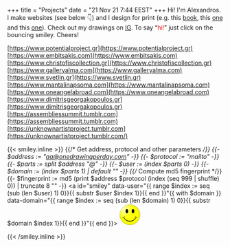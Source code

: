 +++
title = "Projects"
date = "21 Nov 21 7:44 EEST"
+++
Hi! I'm Alexandros. I make websites (see below 👇) and I design for print (e.g. this <a href="https://www.embitsakis.com/?=$3#view=persistent,0" class="intext" target="_blank">book</a>, this <a href="https://www.vogiatzogloucollection.gr/uploads/docs/2018/04/153.pdf" class="intext" target="_blank">one</a> and this <a href="https://www.vogiatzogloucollection.gr/uploads/docs/2018/04/154.pdf" class="intext" target="_blank">one</a>). Check out my drawings on <a href="https://instagram.com/onedrawingperday" class="intext" target="_blank">IG</a>. To say “<span style="color:red">hi!</span>” just click on the bouncing smiley. Cheers!

[https://www.potentialproject.gr](https://www.potentialproject.gr)
[https://www.embitsakis.com](https://www.embitsakis.com)
[https://www.christofiscollection.gr](https://www.christofiscollection.gr)
[https://www.galleryalma.com](https://www.galleryalma.com)
[https://www.svetlin.gr](https://www.svetlin.gr)
[https://www.mantalinapsoma.com](https://www.mantalinapsoma.com)
[https://www.oneangelabroad.com](https://www.oneangelabroad.com)
[https://www.dimitrisgeorgakopoulos.gr](https://www.dimitrisgeorgakopoulos.gr)
[https://assembliessummit.tumblr.com](https://assembliessummit.tumblr.com)
[https://unknownartistproject.tumblr.com](https://unknownartistproject.tumblr.com/)

{{< smiley.inline >}}
    {{/* Get address, protocol and other parameters */}}
{{- $address := "aa@onedrawingperday.com" -}}
{{- $protocol := "mailto" -}}
{{- $parts := split $address "@" -}}
{{- $user := (index $parts 0) -}}
{{- $domain := (index $parts 1) | default "" -}}
{{/* Compute md5 fingerprint */}}
{{- $fingerprint := md5 (print $address $protocol (index (seq 999 | shuffle) 0)) | truncate 8 "" -}}
<a id="smiley" data-user="{{ range $index := seq (sub (len $user) 1) 0}}{{ substr $user $index 1}}{{ end }}"{{ with $domain }} data-domain="{{ range $index := seq (sub (len $domain) 1) 0}}{{ substr $domain $index 1}}{{ end }}"{{ end }}>
  <svg xmlns="http://www.w3.org/2000/svg" xmlns:xlink="http://www.w3.org/1999/xlink" width="50" height="50" baseProfile="full" viewBox="-21 -21 42 42">
    <defs>
      <radialGradient id="b" cx=".2" cy=".2" r=".5" fx=".2" fy=".2">
        <stop offset="0" stop-color="#fff" stop-opacity=".7"/>
        <stop offset="1" stop-color="#fff" stop-opacity="0"/>
      </radialGradient>
      <radialGradient id="a" cx=".5" cy=".5" r=".5">
        <stop offset="0" stop-color="#ff0"/>
        <stop offset=".75" stop-color="#ff0"/>
        <stop offset=".95" stop-color="#ee0"/>
        <stop offset="1" stop-color="#e8e800"/>
      </radialGradient>
    </defs>
    <circle r="20" fill="url(#a)" stroke="#000" stroke-width=".15"/>
    <circle r="20" fill="url(#b)"/>
    <g id="c">
      <ellipse cx="-6" cy="-7" rx="2.5" ry="4"/>
      <path fill="none" stroke="#000" stroke-linecap="round" stroke-width=".5" d="M10.6 2.7a4 4 0 0 0 4 3"/>
    </g>
    <use xlink:href="#c" transform="scale(-1 1)"/>
    <path fill="none" stroke="#000" stroke-width=".75" d="M-12 5a13.5 13.5 0 0 0 24 0 13 13 0 0 1-24 0"/>
  </svg>
</a>
  <script>
       function updateKeyframes() {
      const styleSheet = document.styleSheets[0];
      const vw = window.innerWidth;
      const vh = window.innerHeight;

      const moveXKeyframes = `
        @keyframes moveX {
          from { left: 0; } to { left: ${vw - 50}px; }
        }
      `;
      const moveYKeyframes = `
        @keyframes moveY {
          from { top: 0; } to { top: ${vh - 50}px; }
        }
      `;

      // Remove existing keyframes
      for (let i = styleSheet.cssRules.length - 1; i >= 0; i--) {
        if (styleSheet.cssRules[i].name === 'moveX' || styleSheet.cssRules[i].name === 'moveY') {
          styleSheet.deleteRule(i);
        }
      }

      // Insert new keyframes
      styleSheet.insertRule(moveXKeyframes, styleSheet.cssRules.length);
      styleSheet.insertRule(moveYKeyframes, styleSheet.cssRules.length);
    }

    window.addEventListener('resize', updateKeyframes);
    updateKeyframes(); // Initial call to set keyframes

    const smiley = document.getElementById('smiley');

    smiley.addEventListener('touchstart', () => {
      smiley.style.animationPlayState = 'paused';
      smiley.querySelector('svg').style.transform = 'scale(1.5)';
      smiley.querySelector('svg').style.filter = 'drop-shadow(0 0 15px red)';
    });

    smiley.addEventListener('touchend', () => {
      smiley.style.animationPlayState = 'running';
      smiley.querySelector('svg').style.transform = 'scale(1)';
      smiley.querySelector('svg').style.filter = 'none';
    });
  </script>
<script>
  // Get the smiley element
  var smileyElement = document.getElementById("smiley");

  // Reverse the user and domain stored in the data attributes
  var user = smileyElement.getAttribute("data-user").split('').reverse().join('');
  var domain = smileyElement.getAttribute("data-domain").split('').reverse().join('');

  // Construct the email address
  var email = user + "@" + domain;

  // Set the mailto link in the existing <a> element
  smileyElement.href = "mailto:" + email;
</script>
{{< /smiley.inline >}}